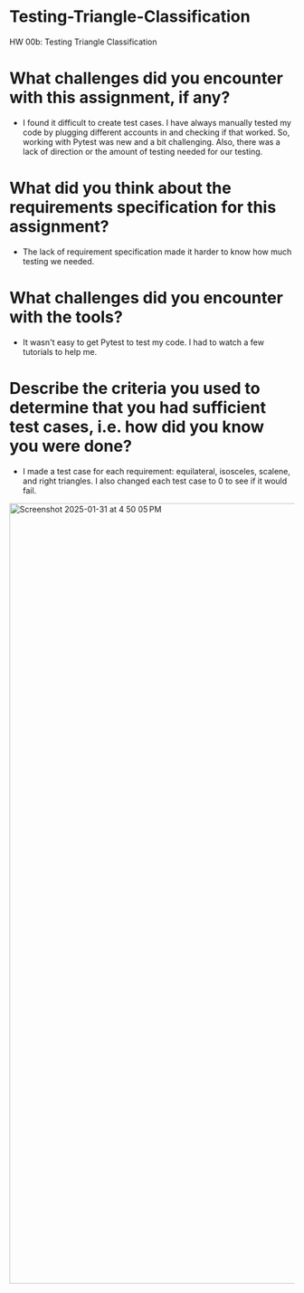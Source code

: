 # Testing-Triangle-Classification
HW 00b: Testing Triangle Classification

# What challenges did you encounter with this assignment, if any? 
  * I found it difficult to create test cases. I have always manually tested my code by plugging different accounts in and checking if that worked. So, working with Pytest was new and a bit challenging. Also, there was a lack of direction or the amount of testing needed for our testing. 

# What did you think about the requirements specification for this assignment?
  * The lack of requirement specification made it harder to know how much testing we needed. 

# What challenges did you encounter with the tools?
  * It wasn't easy to get Pytest to test my code. I had to watch a few tutorials to help me. 

# Describe the criteria you used to determine that you had sufficient test cases, i.e. how did you know you were done? 
  * I made a test case for each requirement: equilateral, isosceles, scalene, and right triangles. I also changed each test case to 0 to see if it would fail.  

<img width="1379" alt="Screenshot 2025-01-31 at 4 50 05 PM" src="https://github.com/user-attachments/assets/3b5fb251-cfb7-416f-aa1c-b4c2f522e09c" />
